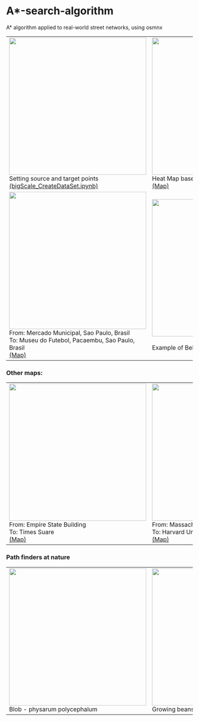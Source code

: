 # A*-search-algorithm
A* algorithm applied to real-world street networks, using osmnx


<table>
  <tr>
    <td>
      <img src="https://github.com/brunoRenzo6/A-star-search-algorithm/blob/main/imgs/source_and_target%20-%20Pacaembu.png" width="370"/>
      </br>
      Setting source and target points</br>
      <a href="https://github.com/brunoRenzo6/A-star-search-algorithm/blob/main/bigScale_CreateDataSet.ipynb">(bigScale_CreateDataSet.ipynb)
      </a>
    </td>
    <td>
      <img src="https://github.com/brunoRenzo6/A-star-search-algorithm/blob/main/imgs/heat_map%20-%20Pacaembu.png" width="370"/>
      </br>
      Heat Map based on Great circle Heuristic</br>
      <a href="https://www.google.com/maps/dir/Sao+Paulo+Municipal+Market,+R.+da+Cantareira,+306+-+Centro+Hist%C3%B3rico+de+S%C3%A3o+Paulo,+S%C3%A3o+Paulo+-+SP,+01024-900/Museu+do+Futebol,+Pra%C3%A7a+Charles+Miller,+s%2Fn+-+Pacaembu,+S%C3%A3o+Paulo+-+SP,+01234-010/@-23.5462755,-46.656366,15z/data=!3m1!4b1!4m14!4m13!1m5!1m1!1s0x94ce5f8c61020205:0x9ae474c606fef4!2m2!1d-46.6300817!2d-23.5417538!1m5!1m1!1s0x94ce5825daacb07f:0xcfdec9e87c999ece!2m2!1d-46.6651364!2d-23.547692!3e2">(Map)
      </a>
    </td>
  </tr>
  <tr>
    <td>
      <img src="https://github.com/brunoRenzo6/A-star-search-algorithm/blob/develop/bigScale_PlotResults/GIF/astarGif3_Pacaembu.gif" width="370"/>
      </br>
      From: Mercado Municipal, Sao Paulo, Brasil</br>
      To: Museu do Futebol, Pacaembu, Sao Paulo, Brasil</br>
      <a href="https://www.google.com/maps/dir/Sao+Paulo+Municipal+Market,+R.+da+Cantareira,+306+-+Centro+Hist%C3%B3rico+de+S%C3%A3o+Paulo,+S%C3%A3o+Paulo+-+SP,+01024-900/Museu+do+Futebol,+Pra%C3%A7a+Charles+Miller,+s%2Fn+-+Pacaembu,+S%C3%A3o+Paulo+-+SP,+01234-010/@-23.5462755,-46.656366,15z/data=!3m1!4b1!4m14!4m13!1m5!1m1!1s0x94ce5f8c61020205:0x9ae474c606fef4!2m2!1d-46.6300817!2d-23.5417538!1m5!1m1!1s0x94ce5825daacb07f:0xcfdec9e87c999ece!2m2!1d-46.6651364!2d-23.547692!3e2">(Map)
      </a>
    </td>
    <td>
      <img src="https://github.com/brunoRenzo6/A-star-search-algorithm/blob/develop/bigScale_behaviorTree/GIF/behaviorTree.gif" width="370"/></br>
      </br>
      Example of Behaviour Tree build at A* algorithm</br>
    </td>
  </tr>
</table>

### Other maps:
<table>
  <tr>
    <td>
      <img src="https://github.com/brunoRenzo6/A-star-search-algorithm/blob/develop/bigScale_PlotResults/GIF/astarGif3_EmpireState.gif" width="370"/>
      </br>
      From: Empire State Building</br>
      To: Times Suare</br>
      <a href="https://www.google.com/maps/dir/Empire+State+Building,+20+W+34th+St.,+New+York,+NY+10001,+United+States/Times+Square,+Manhattan,+NY,+USA/@40.7525248,-73.9891953,16z/data=!4m14!4m13!1m5!1m1!1s0x89c259a9b3117469:0xd134e199a405a163!2m2!1d-73.9856644!2d40.7484405!1m5!1m1!1s0x89c25855c6480299:0x55194ec5a1ae072e!2m2!1d-73.9855426!2d40.7579747!3e2">(Map)
      </a>
    </td>
    <td>
      <img src="https://github.com/brunoRenzo6/A-star-search-algorithm/blob/develop/bigScale_PlotResults/GIF/astarGif3_MIT.gif" width="370"/>
      </br>
      From: Massachusetts Institute of Technology</br>
      To: Harvard University, United States</br>
      <a href="https://www.google.com/maps/dir/Vassar+St,+Cambridge,+MA,+USA/Harvard+Stadium,+79+N+Harvard+St,+Allston,+MA+02134,+United+States/@42.3640173,-71.1217425,14.22z/data=!4m14!4m13!1m5!1m1!1s0x89e379ffeb6a2e03:0x37af9c5e4423a205!2m2!1d-71.098634!2d42.3583024!1m5!1m1!1s0x89e377617c1cb3db:0x4f962131199b0890!2m2!1d-71.1265814!2d42.3663482!3e2">(Map)
      </a>
    </td>
  </tr>
</table>

### Path finders at nature
<table>
  <tr>
    <td>
      <img src="https://thumbs.gfycat.com/MilkyRichArmadillo-max-1mb.gif" width="370"/>
      </br>
      Blob - physarum polycephalum 
    </td>
    <td>
      <img src="https://thumbs.gfycat.com/CrazyLawfulCrow-size_restricted.gif" width="370"/>
      </br>
      Growing beans
    </td>
  </tr>
</table>

